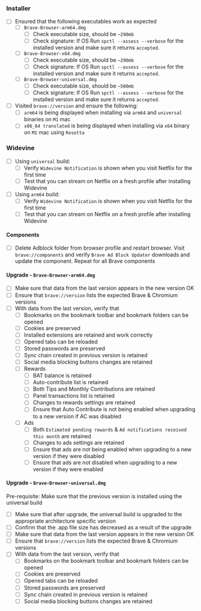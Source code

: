 ### Installer

- [ ] Ensured that the following executables work as expected
   - [ ] `Brave-Browser-arm64.dmg`
      - [ ] Check executable size, should be `~290mb`
      - [ ]  Check signature: If OS Run `spctl --assess --verbose` for the installed version and make sure it returns `accepted`.
   - [ ] `Brave-Browser-x64.dmg`
       - [ ] Check executable size, should be `~290mb`
       - [ ]  Check signature: If OS Run `spctl --assess --verbose` for the installed version and make sure it returns `accepted`.
   - [ ] `Brave-Browser-universal.dmg`
       - [ ] Check executable size, should be `~500mb`
       - [ ]  Check signature: If OS Run `spctl --assess --verbose` for the installed version and make sure it returns `accepted`.
- [ ] Visited `brave://version` and ensure the following:
   - [ ] `arm64` is being displayed when installing via `arm64` and `universal` binaries on `M1` mac
   - [ ] `x86_64 translated` is being displayed when installing via `x64` binary on `M1` mac using `Rosetta`

### Widevine

- [ ]  Using `universal` build:
   - [ ]  Verify `Widevine Notification` is shown when you visit Netflix for the first time
   - [ ]  Test that you can stream on Netflix on a fresh profile after installing Widevine 
- [ ]  Using `arm64` build:
   - [ ]  Verify `Widevine Notification` is shown when you visit Netflix for the first time
   - [ ]  Test that you can stream on Netflix on a fresh profile after installing Widevine 

#### Components
- [ ]   Delete Adblock folder from browser profile and restart browser. Visit `brave://components` and verify `Brave Ad Block Updater` downloads and update the component. Repeat for all Brave components

#### Upgrade - `Brave-Browser-arm64.dmg`

- [ ] Make sure that data from the last version appears in the new version OK
- [ ] Ensure that `brave://version` lists the expected Brave & Chromium versions
- [ ] With data from the last version, verify that
  - [ ] Bookmarks on the bookmark toolbar and bookmark folders can be opened
  - [ ] Cookies are preserved
  - [ ] Installed extensions are retained and work correctly
  - [ ] Opened tabs can be reloaded
  - [ ] Stored passwords are preserved
  - [ ] Sync chain created in previous version is retained 
  - [ ] Social media blocking buttons changes are retained
  - [ ] Rewards
    - [ ] BAT balance is retained
    - [ ] Auto-contribute list is retained
    - [ ] Both Tips and Monthly Contributions are retained
    - [ ] Panel transactions list is retained
    - [ ] Changes to rewards settings are retained
    - [ ] Ensure that Auto Contribute is not being enabled when upgrading to a new version if AC was disabled
  - [ ] Ads
    - [ ] Both `Estimated pending rewards` & `Ad notifications received this month` are retained
    - [ ] Changes to ads settings are retained
    - [ ] Ensure that ads are not being enabled when upgrading to a new version if they were disabled
    - [ ] Ensure that ads are not disabled when upgrading to a new version if they were enabled 

#### Upgrade - `Brave-Browser-universal.dmg`

Pre-requisite: Make sure that the previous version is installed using the universal build
- [ ] Make sure that after upgrade, the universal build is upgraded to the appropriate architecture specific version
- [ ] Confirm that the .app file size has decreased as a result of the upgrade
- [ ] Make sure that data from the last version appears in the new version OK
- [ ] Ensure that `brave://version` lists the expected Brave & Chromium versions
- [ ] With data from the last version, verify that
  - [ ] Bookmarks on the bookmark toolbar and bookmark folders can be opened
  - [ ] Cookies are preserved
  - [ ] Opened tabs can be reloaded
  - [ ] Stored passwords are preserved
  - [ ] Sync chain created in previous version is retained 
  - [ ] Social media blocking buttons changes are retained 